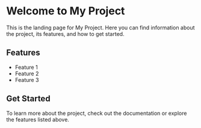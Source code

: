 # Welcome to My Project

This is the landing page for My Project. Here you can find information about the project, its features, and how to get started.

## Features
- Feature 1
- Feature 2
- Feature 3

## Get Started
To learn more about the project, check out the documentation or explore the features listed above.